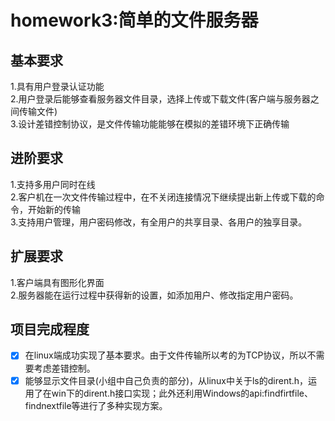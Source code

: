 # homework3:简单的文件服务器
## 基本要求
1.具有用户登录认证功能  
2.用户登录后能够查看服务器文件目录，选择上传或下载文件(客户端与服务器之间传输文件)  
3.设计差错控制协议，是文件传输功能能够在模拟的差错环境下正确传输  

## 进阶要求
1.支持多用户同时在线  
2.客户机在一次文件传输过程中，在不关闭连接情况下继续提出新上传或下载的命令，开始新的传输  
3.支持用户管理，用户密码修改，有全用户的共享目录、各用户的独享目录。  

## 扩展要求
1.客户端具有图形化界面  
2.服务器能在运行过程中获得新的设置，如添加用户、修改指定用户密码。  

## 项目完成程度
-[X] 在linux端成功实现了基本要求。由于文件传输所以考的为TCP协议，所以不需要考虑差错控制。
-[X] 能够显示文件目录(小组中自己负责的部分)，从linux中关于ls的dirent.h，运用了在win下的dirent.h接口实现；此外还利用Windows的api:findfirtfile、findnextfile等进行了多种实现方案。
